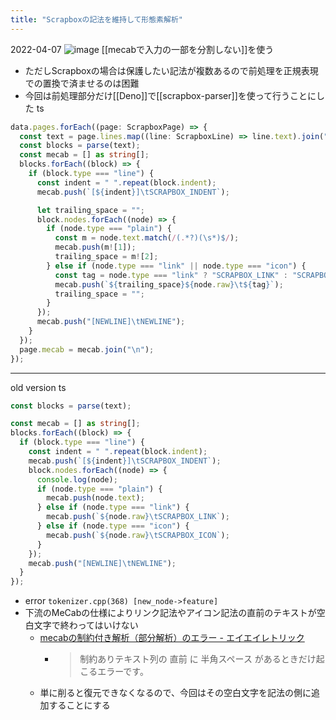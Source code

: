 ```yaml
---
title: "Scrapboxの記法を維持して形態素解析"
---
```


2022-04-07
![image](https://gyazo.com/05d8ee0d4c4a5f47ace96e804e2cb77a/thumb/1000)
[[mecabで入力の一部を分割しない]]を使う
- ただしScrapboxの場合は保護したい記法が複数あるので前処理を正規表現での置換で済ませるのは困難
- 今回は前処理部分だけ[[Deno]]で[[scrapbox-parser]]を使って行うことにした
ts

```typescript
data.pages.forEach((page: ScrapboxPage) => {
  const text = page.lines.map((line: ScrapboxLine) => line.text).join("\n");
  const blocks = parse(text);
  const mecab = [] as string[];
  blocks.forEach((block) => {
    if (block.type === "line") {
      const indent = " ".repeat(block.indent);
      mecab.push(`[${indent}]\tSCRAPBOX_INDENT`);

      let trailing_space = "";
      block.nodes.forEach((node) => {
        if (node.type === "plain") {
          const m = node.text.match(/(.*?)(\s*)$/);
          mecab.push(m![1]);
          trailing_space = m![2];
        } else if (node.type === "link" || node.type === "icon") {
          const tag = node.type === "link" ? "SCRAPBOX_LINK" : "SCRAPBOX_ICON";
          mecab.push(`${trailing_space}${node.raw}\t${tag}`);
          trailing_space = "";
        }
      });
      mecab.push("[NEWLINE]\tNEWLINE");
    }
  });
  page.mecab = mecab.join("\n");
});
```



---
old version
ts

```typescript
const blocks = parse(text);

const mecab = [] as string[];
blocks.forEach((block) => {
  if (block.type === "line") {
    const indent = " ".repeat(block.indent);
    mecab.push(`[${indent}]\tSCRAPBOX_INDENT`);
    block.nodes.forEach((node) => {
      console.log(node);
      if (node.type === "plain") {
        mecab.push(node.text);
      } else if (node.type === "link") {
        mecab.push(`${node.raw}\tSCRAPBOX_LINK`);
      } else if (node.type === "icon") {
        mecab.push(`${node.raw}\tSCRAPBOX_ICON`);
      }
    });
    mecab.push("[NEWLINE]\tNEWLINE");
  }
});
```


- error `tokenizer.cpp(368) [new_node->feature]`
- 下流のMeCabの仕様によりリンク記法やアイコン記法の直前のテキストが空白文字で終わってはいけない
    - [mecabの制約付き解析（部分解析）のエラー - エイエイレトリック](https://eieito.hatenablog.com/entry/2021/09/24/090000)
        - > 制約ありテキスト列の 直前 に 半角スペース があるときだけ起こるエラーです。
    - 単に削ると復元できなくなるので、今回はその空白文字を記法の側に追加することにする